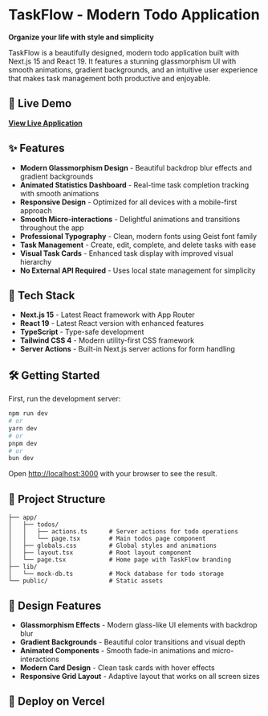 # TaskFlow - Modern Todo Application

**Organize your life with style and simplicity**

TaskFlow is a beautifully designed, modern todo application built with Next.js 15 and React 19. It features a stunning glassmorphism UI with smooth animations, gradient backgrounds, and an intuitive user experience that makes task management both productive and enjoyable.

## 🌟 Live Demo

**[View Live Application](https://todo-nextjs15-with-server-action.vercel.app/)**

## ✨ Features

- **Modern Glassmorphism Design** - Beautiful backdrop blur effects and gradient backgrounds
- **Animated Statistics Dashboard** - Real-time task completion tracking with smooth animations
- **Responsive Design** - Optimized for all devices with a mobile-first approach
- **Smooth Micro-interactions** - Delightful animations and transitions throughout the app
- **Professional Typography** - Clean, modern fonts using Geist font family
- **Task Management** - Create, edit, complete, and delete tasks with ease
- **Visual Task Cards** - Enhanced task display with improved visual hierarchy
- **No External API Required** - Uses local state management for simplicity

## 🚀 Tech Stack

- **Next.js 15** - Latest React framework with App Router
- **React 19** - Latest React version with enhanced features
- **TypeScript** - Type-safe development
- **Tailwind CSS 4** - Modern utility-first CSS framework
- **Server Actions** - Built-in Next.js server actions for form handling

## 🛠️ Getting Started

First, run the development server:

```bash
npm run dev
# or
yarn dev
# or
pnpm dev
# or
bun dev
```

Open [http://localhost:3000](http://localhost:3000) with your browser to see the result.

## 📁 Project Structure

```
├── app/
│   ├── todos/
│   │   ├── actions.ts      # Server actions for todo operations
│   │   └── page.tsx        # Main todos page component
│   ├── globals.css         # Global styles and animations
│   ├── layout.tsx          # Root layout component
│   └── page.tsx            # Home page with TaskFlow branding
├── lib/
│   └── mock-db.ts          # Mock database for todo storage
└── public/                 # Static assets
```

## 🎨 Design Features

- **Glassmorphism Effects** - Modern glass-like UI elements with backdrop blur
- **Gradient Backgrounds** - Beautiful color transitions and visual depth
- **Animated Components** - Smooth fade-in animations and micro-interactions
- **Modern Card Design** - Clean task cards with hover effects
- **Responsive Grid Layout** - Adaptive layout that works on all screen sizes

## 🚀 Deploy on Vercel
